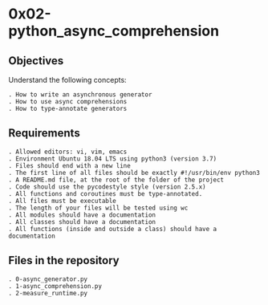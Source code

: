 # 0x02-python_async_comprehension

## Objectives
Understand the following concepts:

    . How to write an asynchronous generator
    . How to use async comprehensions
    . How to type-annotate generators


## Requirements

	. Allowed editors: vi, vim, emacs
    . Environment Ubuntu 18.04 LTS using python3 (version 3.7)
    . Files should end with a new line
    . The first line of all files should be exactly #!/usr/bin/env python3
    . A README.md file, at the root of the folder of the project
    . Code should use the pycodestyle style (version 2.5.x)
    . All functions and coroutines must be type-annotated.
    . All files must be executable
    . The length of your files will be tested using wc
    . All modules should have a documentation
    . All classes should have a documentation
    . All functions (inside and outside a class) should have a documentation

## Files in the repository

    . 0-async_generator.py
    . 1-async_comprehension.py
    . 2-measure_runtime.py
